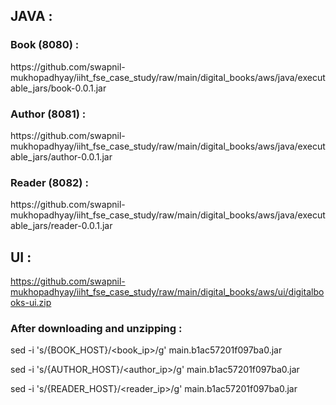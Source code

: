 <h2>JAVA :</h2>


<h3>Book (8080) :</h3>
https://github.com/swapnil-mukhopadhyay/iiht_fse_case_study/raw/main/digital_books/aws/java/executable_jars/book-0.0.1.jar

<h3>Author (8081) :</h3>
https://github.com/swapnil-mukhopadhyay/iiht_fse_case_study/raw/main/digital_books/aws/java/executable_jars/author-0.0.1.jar

<h3>Reader (8082) :</h3>
https://github.com/swapnil-mukhopadhyay/iiht_fse_case_study/raw/main/digital_books/aws/java/executable_jars/reader-0.0.1.jar

<h2>UI :</h2>

https://github.com/swapnil-mukhopadhyay/iiht_fse_case_study/raw/main/digital_books/aws/ui/digitalbooks-ui.zip

<h3>After downloading and unzipping : </h3>

sed -i 's/{BOOK_HOST}/<book_ip>/g' main.b1ac57201f097ba0.jar

sed -i 's/{AUTHOR_HOST}/<author_ip>/g' main.b1ac57201f097ba0.jar

sed -i 's/{READER_HOST}/<reader_ip>/g' main.b1ac57201f097ba0.jar

